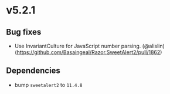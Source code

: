 ﻿# v5.2.1

## Bug fixes

- Use InvariantCulture for JavaScript number parsing. (@alislin)(https://github.com/Basaingeal/Razor.SweetAlert2/pull/1862)
  
## Dependencies

- bump `sweetalert2` to `11.4.8`

